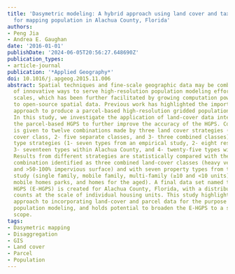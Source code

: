```yaml
---
title: 'Dasymetric modeling: A hybrid approach using land cover and tax parcel data
  for mapping population in Alachua County, Florida'
authors:
- Peng Jia
- Andrea E. Gaughan
date: '2016-01-01'
publishDate: '2024-06-05T20:56:27.648690Z'
publication_types:
- article-journal
publication: '*Applied Geography*'
doi: 10.1016/j.apgeog.2015.11.006
abstract: Spatial techniques and fine-scale geographic data may be combined in a variety
  of innovative ways to serve high-resolution population modeling efforts at local
  scales, which has been further facilitated by growing computation power and access
  to open-source spatial data. Previous work has highlighted the importance of a dasymetric
  approach to produce a parcel-based high-resolution gridded population surface (HGPS).
  In this study, we investigate the application of land-cover data integrated with
  the parcel-based HGPS to further improve the accuracy of the HGPS. Consideration
  is given to twelve combinations made by three land cover strategies (1- no land
  cover class, 2- five separate classes, and 3- three combined classes) and four property
  type strategies (1- seven types from an empirical study, 2- eight residential types,
  3- seventeen types within Alachua County, and 4- twenty-five types within Florida).
  Results from different strategies are statistically compared with the most significant
  combination identified as three combined land-cover classes (heavy vegetation, 0-50%
  and >50-100% impervious surface) and with seven property types from the empirical
  study (single family, mobile family, multi-family (≥10 and <10 units), condominiums,
  mobile homes parks, and homes for the aged). A final data set named the Enhanced
  HGPS (E-HGPS) is created for Alachua County, Florida, with a distribution of population
  counts at the scale of individual housing units. This study highlights an innovative
  approach to incorporating land-cover and parcel data for the purpose of spatial
  population modeling, and holds potential to broaden the E-HGPS to a state or regional
  scope.
tags:
- Dasymetric mapping
- Disaggregation
- GIS
- Land cover
- Parcel
- Population
---
```


